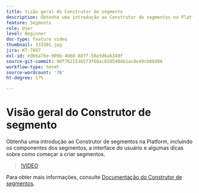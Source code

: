 ```yaml
---
title: Visão geral do Construtor de segmento
description: Obtenha uma introdução ao Construtor de segmentos na Platform, incluindo os componentes dos segmentos, a interface do usuário e algumas dicas sobre como começar a criar segmentos.
feature: Segments
role: User
level: Beginner
doc-type: feature video
thumbnail: 333301.jpg
jira: KT-7887
exl-id: ed66a76e-909b-4b60-887f-58e3d6ab349f
source-git-commit: 90f7621536573f60ac6585404b1ac0e49cb08496
workflow-type: tm+mt
source-wordcount: '76'
ht-degree: 17%

---
```


# Visão geral do Construtor de segmento

Obtenha uma introdução ao Construtor de segmentos na Platform, incluindo os componentes dos segmentos, a interface do usuário e algumas dicas sobre como começar a criar segmentos.

>[!VIDEO](https://video.tv.adobe.com/v/333301/?quality=12&learn=on)

Para obter mais informações, consulte [Documentação do Construtor de segmentos](https://experienceleague.adobe.com/docs/experience-platform/segmentation/ui/segment-builder.html?lang=pt-br).